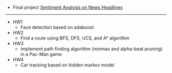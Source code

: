 * Final project
[Sentiment Analysis on News Headlines](https://github.com/irisowo/NYCU_2021_Spring_AI_Final_Project)
---
* HW1
    * Face detection based on adaboost
* HW2
    * Find a route using BFS, DFS, UCS, and A* algorithm
* HW3
    * Implement path finding algorithm (minmax and alpha-beat pruning) in a Pac-Man game
* HW4
    * Car tracking based on hidden markov model